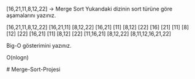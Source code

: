 [16,21,11,8,12,22] -> Merge Sort
Yukarıdaki dizinin sort türüne göre aşamalarını yazınız.

[16,21,11,8,12,22]
[16,21,11]                      [8,12,22]
[16,21]         [11]            [8,12]      [22]
[16]    [21]    [11]            [8] [12]    [22]
[16,21]         [11]            [8,12]      [22]
[11,16,21]                      [8,12,22]
[8,11,12,16,21,22]

Big-O gösterimini yazınız.

O(nlogn)


#   M e r g e - S o r t - P r o j e s i  
 